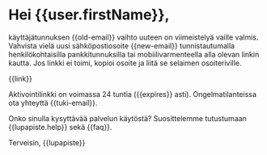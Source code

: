 # Hei {{user.firstName}},

k&auml;ytt&auml;j&auml;tunnuksen {{old-email}} vaihto uuteen on viimeistely&auml; vaille valmis. Vahvista viel&auml; uusi s&auml;hk&ouml;postiosoite {{new-email}} tunnistautumalla henkil&ouml;kohtaisilla pankkitunnuksilla tai mobiilivarmenteella alla olevan linkin kautta. Jos linkki ei toimi, kopioi osoite ja liit&auml; se selaimen osoiteriville.

{{link}}

Aktivointilinkki on voimassa 24 tuntia ({{expires}} asti). Ongelmatilanteissa ota yhteytt&auml; {{tuki-email}}.

Onko sinulla kysytt&auml;v&auml;&auml; palvelun k&auml;yt&ouml;st&auml;? Suosittelemme tutustumaan {{lupapiste.help}} sek&auml; {{faq}}.

Terveisin,
{{lupapiste}}